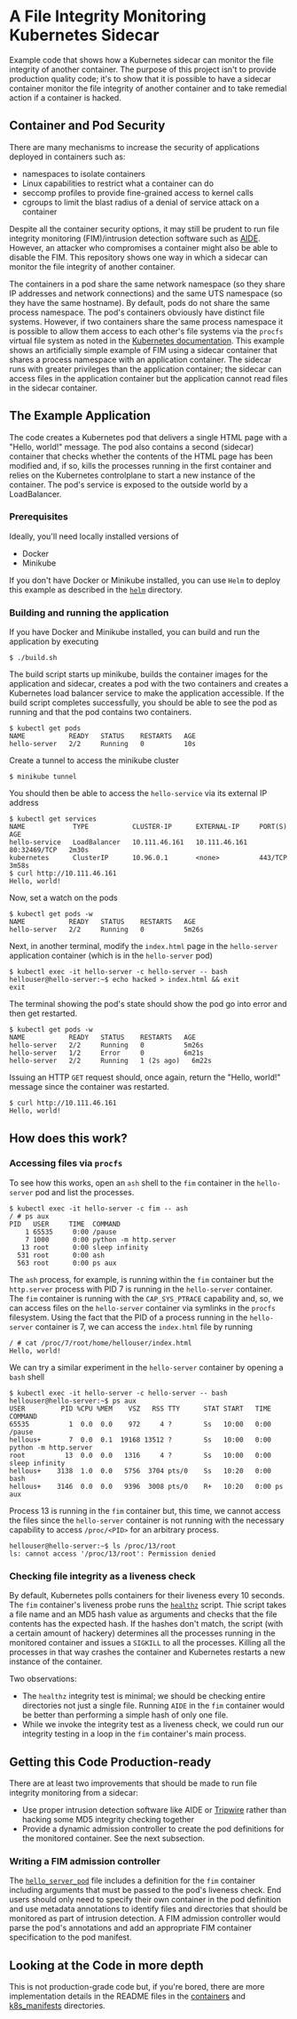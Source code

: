 # A File Integrity Monitoring Kubernetes Sidecar
Example code that shows how a Kubernetes sidecar can monitor the file integrity of another container. The purpose of this project isn't to
provide production quality code; it's to show that it is possible to have a sidecar container monitor the file integrity of another container and to
take remedial action if a container is hacked.

## Container and Pod Security
There are many mechanisms to increase the security of applications deployed in containers such as:
 * namespaces to isolate containers
 * Linux capabilities to restrict what a container can do
 * seccomp profiles to provide fine-grained access to kernel calls
 * cgroups to limit the blast radius of a denial of service attack on a container

Despite all the container security options, it may still be prudent to run file integrity monitoring (FIM)/intrusion detection software such as
[AIDE]( https://aide.github.io/). However, an attacker who compromises a container might also be able to disable the FIM. This repository shows one way in which a
sidecar can monitor the file integrity of another container.

The containers in a pod share the same network namespace (so they share IP addresses and network connections) and the same UTS namespace (so they have the same 
hostname). By default, pods do not share the same process namespace. The pod's containers obviously have distinct file systems. However, if two containers share the 
same process namespace it is possible to allow them access to each other's file systems via the `procfs` virtual file system as noted in the 
[Kubernetes documentation](https://kubernetes.io/docs/tasks/configure-pod-container/share-process-namespace/). This example shows an artificially simple example of 
FIM using a sidecar container that shares a process namespace with an application container. The sidecar runs with greater privileges than the application 
container; the sidecar can access files in the application container but the application cannot read files in the sidecar container. 


## The Example Application
The code creates a Kubernetes pod that delivers a single HTML page with a "Hello, world!" message. The pod also contains a second (sidecar) container that 
checks whether the contents of the HTML page has been modified and, if so, kills the processes running in the first container and relies on the Kubernetes
controlplane to start a new instance of the container. The pod's service is exposed to the outside world by a LoadBalancer.

### Prerequisites
Ideally, you'll need locally installed versions of
 * Docker
 * Minikube

If you don't have Docker or Minikube installed, you can use `Helm` to deploy this example as described in the [`helm`](./helm/README.md) directory.

### Building and running the application
If you have Docker and Minikube installed, you can build and run the application by executing

```
$ ./build.sh
```

The build script starts up minikube, builds the container images for the application and sidecar, creates a pod with the two containers and creates a Kubernetes
load balancer service to make the application accessible. If the build script completes successfully, you should be able to see the pod as running and that
the pod contains two containers.

```
$ kubectl get pods
NAME           READY   STATUS    RESTARTS   AGE
hello-server   2/2     Running   0          10s
```

Create a tunnel to access the minikube cluster

```
$ minikube tunnel
```

You should then be able to access the `hello-service` via its external IP address

```
$ kubectl get services
NAME            TYPE           CLUSTER-IP      EXTERNAL-IP     PORT(S)        AGE
hello-service   LoadBalancer   10.111.46.161   10.111.46.161   80:32469/TCP   2m30s
kubernetes      ClusterIP      10.96.0.1       <none>          443/TCP        3m58s
$ curl http://10.111.46.161
Hello, world!
```

Now, set a watch on the pods

```
$ kubectl get pods -w
NAME           READY   STATUS    RESTARTS   AGE
hello-server   2/2     Running   0          5m26s
```

Next, in another terminal, modify the `index.html` page in the `hello-server` application container (which is in the `hello-server` pod)

```
$ kubectl exec -it hello-server -c hello-server -- bash
hellouser@hello-server:~$ echo hacked > index.html && exit
exit
```

The terminal showing the pod's state should show the pod go into error and then get restarted.

```
$ kubectl get pods -w
NAME           READY   STATUS    RESTARTS   AGE
hello-server   2/2     Running   0          5m26s
hello-server   1/2     Error     0          6m21s
hello-server   2/2     Running   1 (2s ago)   6m22s
```

Issuing an HTTP `GET` request should, once again, return the "Hello, world!" message since the container was restarted.

```
$ curl http://10.111.46.161
Hello, world!
```

## How does this work?
### Accessing files via `procfs`
To see how this works, open an `ash` shell to the `fim` container in the `hello-server` pod and list the processes.

```
$ kubectl exec -it hello-server -c fim -- ash
/ # ps aux
PID   USER     TIME  COMMAND
    1 65535     0:00 /pause
    7 1000      0:00 python -m http.server
   13 root      0:00 sleep infinity
  531 root      0:00 ash
  563 root      0:00 ps aux
```

The `ash` process, for example, is running within the `fim` container but the `http.server` process with PID 7 is running in the `hello-server` container.
The `fim` container is running with the `CAP_SYS_PTRACE` capability and, so, we can access files on the `hello-server` container via symlinks in the `procfs` filesystem.
Using the fact that the PID of a process running in the `hello-server` container is 7, we can access the `index.html` file by running

```
/ # cat /proc/7/root/home/hellouser/index.html
Hello, world!
```

We can try a similar experiment in the `hello-server` container by opening a `bash` shell

```
$ kubectl exec -it hello-server -c hello-server -- bash
hellouser@hello-server:~$ ps aux
USER         PID %CPU %MEM    VSZ   RSS TTY      STAT START   TIME COMMAND
65535          1  0.0  0.0    972     4 ?        Ss   10:00   0:00 /pause
hellous+       7  0.0  0.1  19168 13512 ?        Ss   10:00   0:00 python -m http.server
root          13  0.0  0.0   1316     4 ?        Ss   10:00   0:00 sleep infinity
hellous+    3138  1.0  0.0   5756  3704 pts/0    Ss   10:20   0:00 bash
hellous+    3146  0.0  0.0   9396  3008 pts/0    R+   10:20   0:00 ps aux
```

Process 13 is running in the `fim` container but, this time, we cannot access the files since the `hello-server` container is not running with the necessary capability to access `/proc/<PID>` for an arbitrary process.

```
hellouser@hello-server:~$ ls /proc/13/root
ls: cannot access '/proc/13/root': Permission denied
```

### Checking file integrity as a liveness check
By default, Kubernetes polls containers for their liveness every 10 seconds. The `fim` container's liveness probe runs the [`healthz`](./containers/fim/healthz)
script. Thie script takes a file name and an MD5 hash value as arguments and checks that the file contents has the expected hash.
If the hashes don't match, the script (with a certain amount of hackery) determines all the processes running in the monitored container and issues a
`SIGKILL` to all the processes. Killing all the processes in that way crashes the container and Kubernetes restarts a new instance of the container.

Two observations:
* The `healthz` integrity test is minimal; we should be checking entire directories not just a single file. Running `AIDE` in the `fim` container would be better than performing a simple hash of only one file.
* While we invoke the integrity test as a liveness check, we could run our integrity testing in a loop in the `fim` container's main process.


## Getting this Code Production-ready
There are at least two improvements that should be made to run file integrity monitoring from a sidecar:
* Use proper intrusion detection software like AIDE or [Tripwire](https://tripwire.com) rather than hacking some MD5 integrity checking together
* Provide a dynamic admission controller to create the pod definitions for the monitored container. See the next subsection.

### Writing a FIM admission controller
The [`hello_server_pod`](./k8s_manifests/hello_server_pod.yaml) file includes a definition for the `fim` container including arguments that must be passed
to the pod's liveness check. End users should only need to specify their own container in the pod
definition and use metadata annotations to identify files and directories that should be monitored as part of intrusion detection. A FIM admission controller would
parse the pod's annotations and add an appropriate FIM container specification to the pod manifest.


## Looking at the Code in more depth
This is not production-grade code but, if you're bored, there are more implementation details in the README files in the [containers](./containers) and 
[k8s_manifests](./k8s_manifests) directories.
